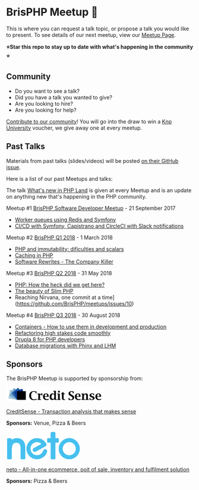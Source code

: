 # BrisPHP Meetup 🐘

This is where you can request a talk topic, or propose a talk you would like to present. To see details of our next meetup, view our [Meetup Page](https://www.meetup.com/BrisPHP/).

**⭐️Star this repo to stay up to date with what's happening in the community ⭐️**

## Community

* Do you want to see a talk? 
* Did you have a talk you wanted to give?
* Are you looking to hire?
* Are you looking for help?

[Contribute to our community](https://github.com/BrisPHP/meetups/issues/new)! You will go into the draw to win a [Knp University](https://knpuniversity.com/) voucher, we give away one at every meetup.


## Past Talks

Materials from past talks (slides/videos) will be posted [on their GitHub issue](https://github.com/BrisPHP/meetups/issues?utf8=%E2%9C%93&q=is%3Aissue+label%3A%22Talk+Finalised%22+).

Here is a list of our past Meetups and talks:

The talk [What's new in PHP Land](https://github.com/BrisPHP/meetups/issues/9) is given at every Meetup and is an update on anything new
that's happening in the PHP community.

Meetup #1 [BrisPHP Software Developer Meetup](https://www.meetup.com/BrisPHP/events/242784188/) - 21 September 2017
- [Worker queues using Redis and Symfony](https://github.com/BrisPHP/meetups/issues/1)
- [CI/CD with Symfony, Capistrano and CircleCI with Slack notifications](https://github.com/BrisPHP/meetups/issues/2)

Meetup #2 [BrisPHP Q1 2018](https://www.meetup.com/BrisPHP/events/247341104/) - 1 March 2018
- [PHP and immutability: dificulties and scalars](https://github.com/BrisPHP/meetups/issues/7)
- [Caching in PHP](https://github.com/BrisPHP/meetups/issues/3)
- [Software Rewrites - The Company Killer](https://github.com/BrisPHP/meetups/issues/4)

Meetup #3 [BrisPHP Q2 2018](https://www.meetup.com/BrisPHP/events/250153519/) - 31 May 2018
- [PHP: How the heck did we get here?](https://github.com/BrisPHP/meetups/issues/8)
- [The beauty of Slim PHP](https://github.com/BrisPHP/meetups/issues/4)
- Reaching Nirvana, one commit at a time](https://github.com/BrisPHP/meetups/issues/10)

Meetup #4 [BrisPHP Q3 2018](https://www.meetup.com/BrisPHP/events/253361238/) - 30 August 2018
- [Containers - How to use them in development and production](https://github.com/BrisPHP/meetups/issues/14)
- [Refactoring high stakes code smoothly](https://github.com/BrisPHP/meetups/issues/12)
- [Drupla 8 for PHP developers](https://github.com/BrisPHP/meetups/issues/15)
- [Database migrations with Phinx and LHM](https://github.com/BrisPHP/meetups/issues/17)


## Sponsors

The BrisPHP Meetup is supported by sponsorship from:

![CreditSense](./images/creditsense.png)

[CreditSense - Transaction analysis that makes sense](https://creditsense.com.au/)

**Sponsors:** Venue, Pizza & Beers

<img src="/images/neto-logo.svg?sanitize=true" alt="neto" width="200">

[neto - All-in-one ecommerce, poit of sale, inventory and fulfilment solution](https://www.neto.com.au/)

**Sponsors:** Pizza & Beers
